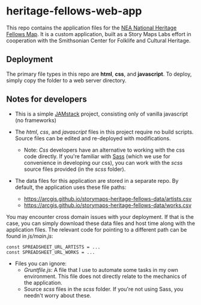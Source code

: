 # heritage-fellows-web-app

This repo contains the application files for the [NEA National Heritage Fellows Map](https://storymaps.esri.com/stories/2017/heritage-fellows/map.html).  It is a custom application, built as a Story Maps Labs effort in cooperation with the Smithsonian Center for Folklife and Cultural Heritage.  

## Deployment

The primary file types in this repo are **html**, **css**, and **javascript**.  To deploy, simply copy the folder to a web server directory.

## Notes for developers

* This is a simple [JAMstack](https://jamstack.org/) project, consisting only of vanilla javascript (no frameworks)

* The *html*, *css*, and *javascript* files in this project require no build scripts.  Source files can be edited and re-deployed with modifications.

	* Note: *Css* developers have an alternative to working with the css code directly. If you're familiar with [Sass](https://sass-lang.com/) (which we use for convenience in developing our css), you can work with the *scss* source files provided (in the *scss* folder).

* The data files for this application are stored in a separate repo.  By default, the application uses these file paths:
	* https://arcgis.github.io/storymaps-heritage-fellows-data/artists.csv
	* https://arcgis.github.io/storymaps-heritage-fellows-data/works.csv
	
You may encounter cross domain issues with your deployment.  If that is the case, you can simply download these data files and host time along with the application files.  The relevant code for pointing to a different path can be found in *js/main.js*:



	const SPREADSHEET_URL_ARTISTS = ...
	const SPREADSHEET_URL_WORKS = ...


* Files you can ignore:
	* *Gruntfile.js*: A file that I use to automate some tasks in my own environment.  This file does not directly relate to the mechanics of the application.
	* Source *scss* files in the *scss* folder. If you're not using Sass, you needn't worry about these.
